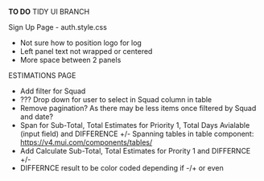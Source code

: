 **TO DO** 
TIDY UI BRANCH

Sign Up Page - auth.style.css
* Not sure how to position logo for log
* Left panel text not wrapped or centered
* More space between 2 panels





ESTIMATIONS PAGE
- Add filter for Squad
- ??? Drop down for user to select in Squad column in table
- Remove pagination? As there may be less items once filtered by Squad and date?
- Span for Sub-Total, Total Estimates for Priority 1, Total Days Avialable (input field) and DIFFERENCE +/-
Spanning tables in table component: https://v4.mui.com/components/tables/
- Add Calculate Sub-Total, Total Estimates for Prority 1 and DIFFERNCE +/-
- DIFFERNCE result to be color coded depending if -/+ or even